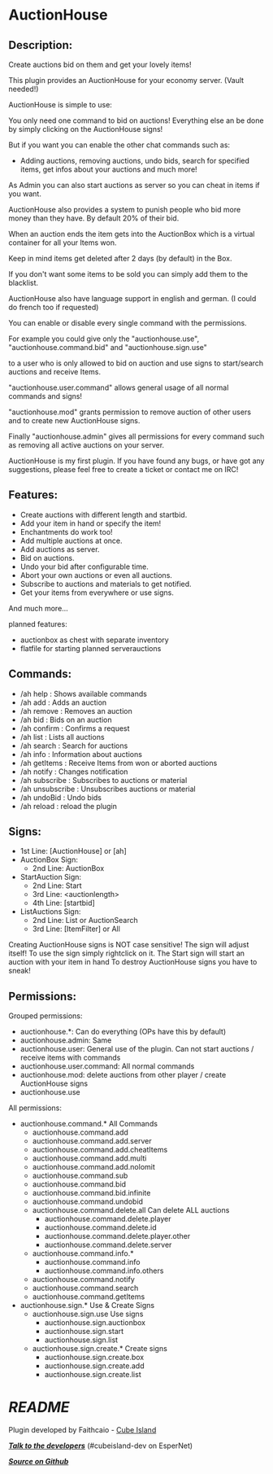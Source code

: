 AuctionHouse
==========

Description:
------------
Create auctions bid on them and get your lovely items!

This plugin provides an AuctionHouse for your economy server. (Vault needed!)

AuctionHouse is simple to use:

You only need one command to bid on auctions! Everything else an be done by simply clicking on the AuctionHouse signs!

But if you want you can enable the other chat commands such as:

- Adding auctions, removing auctions, undo bids, search for specified items, get infos about your auctions and much more!

As Admin you can also start auctions as server so you can cheat in items if you want.

AuctionHouse also provides a system to punish people who bid more money than they have. By default 20% of their bid.

When an auction ends the item gets into the AuctionBox which is a virtual container for all your Items won.

Keep in mind items get deleted after 2 days (by default) in the Box.

If you don't want some items to be sold you can simply add them to the blacklist.

AuctionHouse also have language support in english and german. (I could do french too if requested)

You can enable or disable every single command with the permissions.

For example you could give only the "auctionhouse.use", "auctionhouse.command.bid" and "auctionhouse.sign.use"

to a user who is only allowed to bid on auction and use signs to start/search auctions and receive Items.

"auctionhouse.user.command" allows general usage of all normal commands and signs!

"auctionhouse.mod" grants permission to remove auction of other users and to create new AuctionHouse signs.

Finally "auctionhouse.admin" gives all permissions for every command such as removing all active auctions on your server.

AuctionHouse is my first plugin. If you have found any bugs, or have got any suggestions, please feel free to create a ticket or contact me on IRC!

Features:
---------

 - Create auctions with different length and startbid.
 - Add your item in hand or specify the item!
 - Enchantments do work too!
 - Add multiple auctions at once.
 - Add auctions as server.
 - Bid on auctions.
 - Undo your bid after configurable time.
 - Abort your own auctions or even all auctions.
 - Subscribe to auctions and materials to get notified.
 - Get your items from everywhere or use signs.

And much more...

planned features:

-  auctionbox as chest with separate inventory
-  flatfile for starting planned serverauctions

Commands:
------------

- /ah help : Shows available commands
- /ah add : Adds an auction
- /ah remove : Removes an auction
- /ah bid : Bids on an auction
- /ah confirm : Confirms a request
- /ah list : Lists all auctions
- /ah search : Search for auctions
- /ah info : Information about auctions
- /ah getItems : Receive Items from won or aborted auctions
- /ah notify : Changes notification
- /ah subscribe : Subscribes to auctions or material
- /ah unsubscribe : Unsubscribes auctions or material
- /ah undoBid : Undo bids
- /ah reload : reload the plugin

Signs:
------------

- 1st Line: [AuctionHouse] or [ah]
- AuctionBox Sign:
    - 2nd Line: AuctionBox
- StartAuction Sign:
    - 2nd Line: Start
    - 3rd Line: <auctionlength\>
    - 4th Line: [startbid]
- ListAuctions Sign:
    - 2nd Line: List or AuctionSearch
    - 3rd Line: [ItemFilter] or All

Creating AuctionHouse signs is NOT case sensitive!
The sign will adjust itself!
To use the sign simply rightclick on it.
The Start sign will start an auction with your item in hand
To destroy AuctionHouse signs you have to sneak!

Permissions:
------------
Grouped permissions:
- auctionhouse.*: Can do everything (OPs have this by default)
- auctionhouse.admin: Same
- auctionhouse.user: General use of the plugin. Can not start auctions / receive items with commands
- auctionhouse.user.command: All normal commands
- auctionhouse.mod: delete auctions from other player / create AuctionHouse signs
- auctionhouse.use 

All permissions:
- auctionhouse.command.* All Commands
    - auctionhouse.command.add
    - auctionhouse.command.add.server
    - auctionhouse.command.add.cheatItems
    - auctionhouse.command.add.multi
    - auctionhouse.command.add.nolomit
    - auctionhouse.command.sub
    - auctionhouse.command.bid
    - auctionhouse.command.bid.infinite
    - auctionhouse.command.undobid
    - auctionhouse.command.delete.all Can delete ALL auctions
        - auctionhouse.command.delete.player
        - auctionhouse.command.delete.id
        - auctionhouse.command.delete.player.other
        - auctionhouse.command.delete.server
    - auctionhouse.command.info.*
        - auctionhouse.command.info
        - auctionhouse.command.info.others
    - auctionhouse.command.notify
    - auctionhouse.command.search
    - auctionhouse.command.getItems
- auctionhouse.sign.* Use & Create Signs
    - auctionhouse.sign.use Use signs
        - auctionhouse.sign.auctionbox
        - auctionhouse.sign.start
        - auctionhouse.sign.list
    - auctionhouse.sign.create.* Create signs
        - auctionhouse.sign.create.box
        - auctionhouse.sign.create.add
        - auctionhouse.sign.create.list

***README***
============

Plugin developed by Faithcaio - [Cube Island](http://cubeisland.de)


***[Talk to the developers](http://webchat.esper.net/?channels=cubeisland-dev&nick=)*** (#cubeisland-dev on EsperNet)

***[Source on Github](https://github.com/CubeIsland/AuctionHouse)***